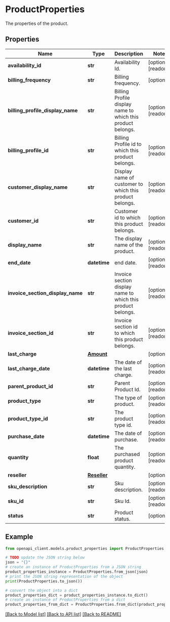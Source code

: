 # ProductProperties

The properties of the product.

## Properties

Name | Type | Description | Notes
------------ | ------------- | ------------- | -------------
**availability_id** | **str** | Availability Id. | [optional] [readonly] 
**billing_frequency** | **str** | Billing frequency. | [optional] 
**billing_profile_display_name** | **str** | Billing Profile display name to which this product belongs. | [optional] [readonly] 
**billing_profile_id** | **str** | Billing Profile id to which this product belongs. | [optional] [readonly] 
**customer_display_name** | **str** | Display name of customer to which this product belongs. | [optional] [readonly] 
**customer_id** | **str** | Customer id to which this product belongs. | [optional] [readonly] 
**display_name** | **str** | The display name of the product. | [optional] [readonly] 
**end_date** | **datetime** | end date. | [optional] [readonly] 
**invoice_section_display_name** | **str** | Invoice section display name to which this product belongs. | [optional] [readonly] 
**invoice_section_id** | **str** | Invoice section id to which this product belongs. | [optional] [readonly] 
**last_charge** | [**Amount**](Amount.md) |  | [optional] 
**last_charge_date** | **datetime** | The date of the last charge. | [optional] [readonly] 
**parent_product_id** | **str** | Parent Product Id. | [optional] [readonly] 
**product_type** | **str** | The type of product. | [optional] [readonly] 
**product_type_id** | **str** | The product type id. | [optional] [readonly] 
**purchase_date** | **datetime** | The date of purchase. | [optional] [readonly] 
**quantity** | **float** | The purchased product quantity. | [optional] [readonly] 
**reseller** | [**Reseller**](Reseller.md) |  | [optional] 
**sku_description** | **str** | Sku description. | [optional] [readonly] 
**sku_id** | **str** | Sku Id. | [optional] [readonly] 
**status** | **str** | Product status. | [optional] 

## Example

```python
from openapi_client.models.product_properties import ProductProperties

# TODO update the JSON string below
json = "{}"
# create an instance of ProductProperties from a JSON string
product_properties_instance = ProductProperties.from_json(json)
# print the JSON string representation of the object
print(ProductProperties.to_json())

# convert the object into a dict
product_properties_dict = product_properties_instance.to_dict()
# create an instance of ProductProperties from a dict
product_properties_from_dict = ProductProperties.from_dict(product_properties_dict)
```
[[Back to Model list]](../README.md#documentation-for-models) [[Back to API list]](../README.md#documentation-for-api-endpoints) [[Back to README]](../README.md)


